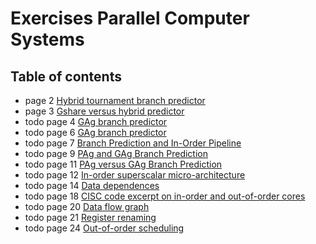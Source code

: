 # Exercises Parallel Computer Systems
## Table of contents
- page 2 [Hybrid tournament branch predictor](./list/hybrid_tournament_branch_predictor.md)
- page 3 [Gshare versus hybrid predictor](./list/gshare_versus_hybrid_predictor.md)
- todo page 4 [GAg branch predictor](./list/gag_branch_predictor.md)
- todo page 6 [GAg branch predictor](./list/gag_branch_predictor2.md)
- todo page 7 [Branch Prediction and In-Order Pipeline](./list/branch_prediction_and_in-order_pipeline.md)
- todo page 9 [PAg and GAg Branch Prediction](./list/pag_and_gag_branch_prediction.md)
- todo page 11 [PAg versus GAg Branch Prediction](./list/pag_versus_gag_branch_prediction.md)
- todo page 12 [In-order superscalar micro-architecture](./list/in-order_superscalar_micro-architecture.md)
- todo page 14 [Data dependences](./list/data_dependences.md)
- todo page 18 [CISC code excerpt on in-order and out-of-order cores](cisc_code_excerpt_on_in-order_and_out-of-order_cores.md)
- todo page 20 [Data flow graph](data_flow_graph.md)
- todo page 21 [Register renaming](register_renaming.md)
- todo page 24 [Out-of-order scheduling](out-of-order_scheduling.md)
